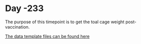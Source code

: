 # Day -233

The purpose of this timepoint is to get the toal cage weight post-vaccination.

[The data template files can be found here](https://github.com/lyonsm7/impactb_book/raw/master/file_collection_templates/Base_Period/BP_T-233.xlsx)
